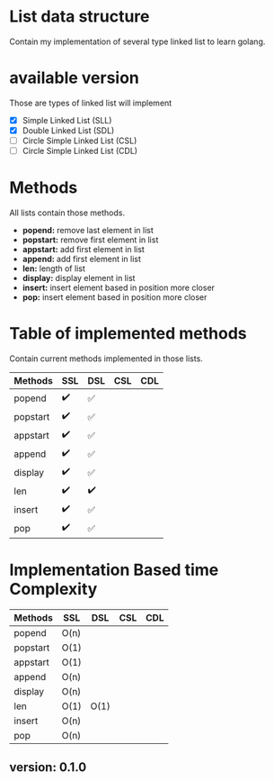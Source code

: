 # List data structure
Contain my implementation of several type linked list to learn golang.

# available version 
Those are types of linked list will implement
- [X] Simple Linked List (SLL)
- [X] Double Linked List (SDL)
- [ ] Circle Simple Linked List (CSL)
- [ ] Circle Simple Linked List (CDL)

# Methods
All lists contain those methods.

- **popend:** remove last element in list
- **popstart:** remove first element in list
- **appstart:** add first element in list
- **append:** add first element in list
- **len:** length of list
- **display:** display element in list
- **insert:** insert element based in position more closer
- **pop:** insert element based in position more closer

# Table of implemented methods
Contain current methods implemented in those lists.

| Methods | SSL | DSL | CSL | CDL |
| ---- | ---- | ---- | ---- | ---- |
| popend | :heavy_check_mark: | :white_check_mark: | | |
| popstart| :heavy_check_mark: | :white_check_mark: | | |
| appstart | :heavy_check_mark: | :white_check_mark: | | |
| append| :heavy_check_mark: | :white_check_mark: | | |
| display | :heavy_check_mark: | :white_check_mark: | | |
| len| :heavy_check_mark: | :heavy_check_mark: | | |
| insert | :heavy_check_mark: | :white_check_mark: | | |
| pop| :heavy_check_mark: | :white_check_mark: | | |

# Implementation Based time Complexity
| Methods  |  SSL | DSL | CSL | CDL |
| ---- | ---- | ---- | ---- | ---- |
| popend   | O(n) | | | | 
| popstart | O(1) | | | |
| appstart | O(1) | | | |
| append   | O(n) | | | |
| display  | O(n) | | | |
| len      | O(1) | O(1) | | |
| insert   | O(n) | | | |
| pop      | O(n) | | | |

## version: 0.1.0
